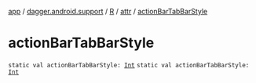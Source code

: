 [app](../../../index.md) / [dagger.android.support](../../index.md) / [R](../index.md) / [attr](index.md) / [actionBarTabBarStyle](./action-bar-tab-bar-style.md)

# actionBarTabBarStyle

`static val actionBarTabBarStyle: `[`Int`](https://kotlinlang.org/api/latest/jvm/stdlib/kotlin/-int/index.html)
`static val actionBarTabBarStyle: `[`Int`](https://kotlinlang.org/api/latest/jvm/stdlib/kotlin/-int/index.html)